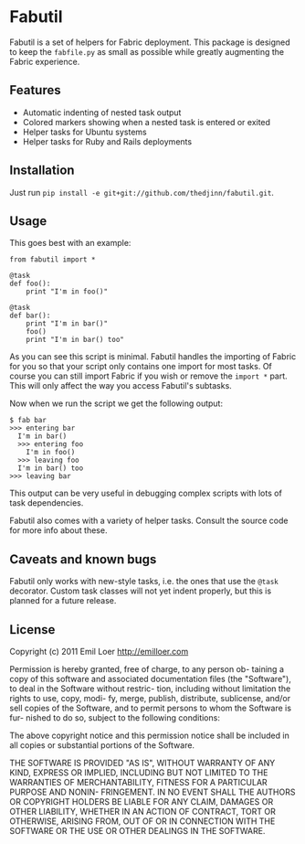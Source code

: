 # Fabutil

Fabutil is a set of helpers for Fabric deployment. This package is designed to keep the `fabfile.py` as small as possible while greatly augmenting the Fabric experience.

## Features

* Automatic indenting of nested task output
* Colored markers showing when a nested task is entered or exited
* Helper tasks for Ubuntu systems
* Helper tasks for Ruby and Rails deployments

## Installation

Just run `pip install -e git+git://github.com/thedjinn/fabutil.git`.

## Usage

This goes best with an example:

    from fabutil import *

    @task
    def foo():
        print "I'm in foo()"

    @task
    def bar():
        print "I'm in bar()"
        foo()
        print "I'm in bar() too"

As you can see this script is minimal. Fabutil handles the importing of Fabric for you so that your script only contains one import for most tasks. Of course you can still import Fabric if you wish or remove the `import *` part. This will only affect the way you access Fabutil's subtasks.

Now when we run the script we get the following output:

    $ fab bar
    >>> entering bar
      I'm in bar()
      >>> entering foo
        I'm in foo()
      >>> leaving foo
      I'm in bar() too
    >>> leaving bar

This output can be very useful in debugging complex scripts with lots of task dependencies.

Fabutil also comes with a variety of helper tasks. Consult the source code for more info about these.

## Caveats and known bugs

Fabutil only works with new-style tasks, i.e. the ones that use the `@task` decorator. Custom task classes will not yet indent properly, but this is planned for a future release.

## License

Copyright (c) 2011 Emil Loer <http://emilloer.com>

Permission  is  hereby granted, free of charge, to any person ob-
taining a copy of  this  software  and  associated  documentation
files  (the "Software"), to deal in the Software without restric-
tion, including without limitation the rights to use, copy, modi-
fy, merge, publish, distribute, sublicense, and/or sell copies of
the Software, and to permit persons to whom the Software is  fur-
nished to do so, subject to the following conditions:

The  above  copyright  notice and this permission notice shall be
included in all copies or substantial portions of the Software.

THE SOFTWARE IS PROVIDED "AS IS", WITHOUT WARRANTY OF  ANY  KIND,
EXPRESS  OR  IMPLIED, INCLUDING BUT NOT LIMITED TO THE WARRANTIES
OF MERCHANTABILITY, FITNESS FOR A PARTICULAR PURPOSE  AND  NONIN-
FRINGEMENT. IN NO EVENT SHALL THE AUTHORS OR COPYRIGHT HOLDERS BE
LIABLE FOR ANY CLAIM, DAMAGES OR OTHER LIABILITY, WHETHER  IN  AN
ACTION OF CONTRACT, TORT OR OTHERWISE, ARISING FROM, OUT OF OR IN
CONNECTION WITH THE SOFTWARE OR THE USE OR OTHER DEALINGS IN  THE
SOFTWARE.
